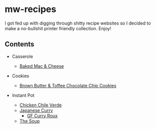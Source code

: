 # mw-recipes

I got fed up with digging through shitty recipe websites so I decided to make a no-bullshit printer friendly collection. Enjoy!

## Contents

- Casserole
    - [Baked Mac & Cheese](casserole/baked-mac-n-cheese.md)

- Cookies
    - [ Brown Butter & Toffee Chocolate Chip Cookies](cookies/brown-butter-toffee-chocolate-chip.md)

- Instant Pot
    - [Chicken Chile Verde](instant-pot/chicken-chile-verde.md)
    - [Japanese Curry](instant-pot/japanese-curry.md)
        - [GF Curry Roux](instant-pot/gf-curry-roux.md)
    - [The Soup](instant-pot/the-soup.md)

